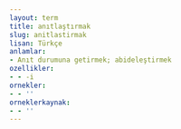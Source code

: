 ```yaml
---
layout: term
title: anıtlaştırmak
slug: anitlastirmak
lisan: Türkçe
anlamlar:
- Anıt durumuna getirmek; abideleştirmek
ozellikler:
- - -i
ornekler:
- - ''
orneklerkaynak:
- - ''
---
```

